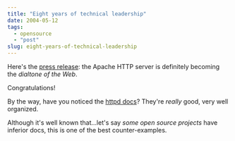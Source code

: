 ```yaml
---
title: "Eight years of technical leadership"
date: 2004-05-12
tags: 
  - opensource
  - "post"
slug: eight-years-of-technical-leadership
---
```


Here's the [press release](http://nagoya.apache.org/eyebrowse/ReadMsg?listName=announce@apache.org&msgNo=119): the Apache HTTP server is definitely becoming the _dialtone of the Web_.

Congratulations!

By the way, have you noticed the [httpd docs](http://httpd.apache.org/docs-2.0/)? They're _really_ good, very well organized.

Although it's well known that...let's say _some open source projects_ have inferior docs, this is one of the best counter-examples.
